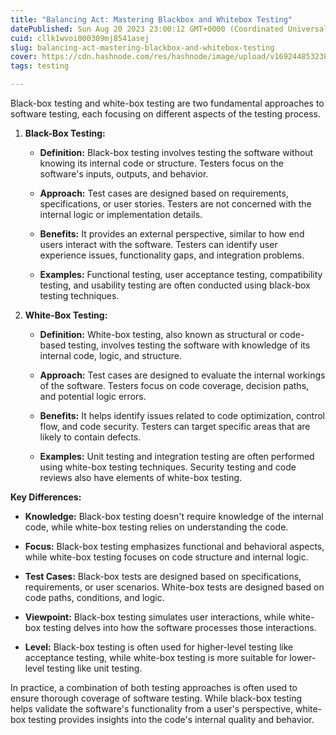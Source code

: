 ```yaml
---
title: "Balancing Act: Mastering Blackbox and Whitebox Testing"
datePublished: Sun Aug 20 2023 23:00:12 GMT+0000 (Coordinated Universal Time)
cuid: cllk1wvoi000309mj8541asej
slug: balancing-act-mastering-blackbox-and-whitebox-testing
cover: https://cdn.hashnode.com/res/hashnode/image/upload/v1692448532381/0d000e96-fb1a-4e36-a5d7-9507cc1cb6a3.avif
tags: testing

---
```


Black-box testing and white-box testing are two fundamental approaches to software testing, each focusing on different aspects of the testing process.

1. **Black-Box Testing:**
    
    * **Definition:** Black-box testing involves testing the software without knowing its internal code or structure. Testers focus on the software's inputs, outputs, and behavior.
        
    * **Approach:** Test cases are designed based on requirements, specifications, or user stories. Testers are not concerned with the internal logic or implementation details.
        
    * **Benefits:** It provides an external perspective, similar to how end users interact with the software. Testers can identify user experience issues, functionality gaps, and integration problems.
        
    * **Examples:** Functional testing, user acceptance testing, compatibility testing, and usability testing are often conducted using black-box testing techniques.
        
2. **White-Box Testing:**
    
    * **Definition:** White-box testing, also known as structural or code-based testing, involves testing the software with knowledge of its internal code, logic, and structure.
        
    * **Approach:** Test cases are designed to evaluate the internal workings of the software. Testers focus on code coverage, decision paths, and potential logic errors.
        
    * **Benefits:** It helps identify issues related to code optimization, control flow, and code security. Testers can target specific areas that are likely to contain defects.
        
    * **Examples:** Unit testing and integration testing are often performed using white-box testing techniques. Security testing and code reviews also have elements of white-box testing.
        

**Key Differences:**

* **Knowledge:** Black-box testing doesn't require knowledge of the internal code, while white-box testing relies on understanding the code.
    
* **Focus:** Black-box testing emphasizes functional and behavioral aspects, while white-box testing focuses on code structure and internal logic.
    
* **Test Cases:** Black-box tests are designed based on specifications, requirements, or user scenarios. White-box tests are designed based on code paths, conditions, and logic.
    
* **Viewpoint:** Black-box testing simulates user interactions, while white-box testing delves into how the software processes those interactions.
    
* **Level:** Black-box testing is often used for higher-level testing like acceptance testing, while white-box testing is more suitable for lower-level testing like unit testing.
    

In practice, a combination of both testing approaches is often used to ensure thorough coverage of software testing. While black-box testing helps validate the software's functionality from a user's perspective, white-box testing provides insights into the code's internal quality and behavior.